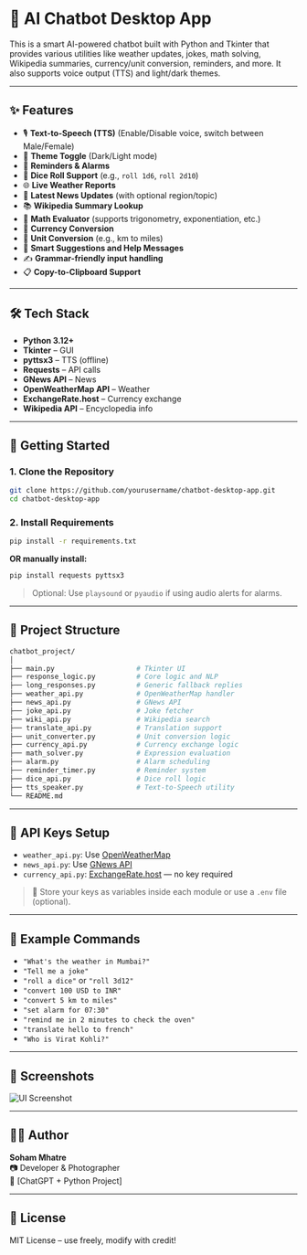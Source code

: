 # 🧠 AI Chatbot Desktop App

This is a smart AI-powered chatbot built with Python and Tkinter that provides various utilities like weather updates, jokes, math solving, Wikipedia summaries, currency/unit conversion, reminders, and more. It also supports voice output (TTS) and light/dark themes.

---

## ✨ Features

- 🎙️ **Text-to-Speech (TTS)** (Enable/Disable voice, switch between Male/Female)
- 🌙 **Theme Toggle** (Dark/Light mode)
- 📅 **Reminders & Alarms**
- 🎲 **Dice Roll Support** (e.g., `roll 1d6`, `roll 2d10`)
- 🌐 **Live Weather Reports**
- 📰 **Latest News Updates** (with optional region/topic)
- 📚 **Wikipedia Summary Lookup**
- 🧮 **Math Evaluator** (supports trigonometry, exponentiation, etc.)
- 💱 **Currency Conversion**
- 📏 **Unit Conversion** (e.g., km to miles)
- 🧠 **Smart Suggestions and Help Messages**
- ✍️ **Grammar-friendly input handling**
- 📋 **Copy-to-Clipboard Support**

---

## 🛠️ Tech Stack

- **Python 3.12+**
- **Tkinter** – GUI
- **pyttsx3** – TTS (offline)
- **Requests** – API calls
- **GNews API** – News
- **OpenWeatherMap API** – Weather
- **ExchangeRate.host** – Currency exchange
- **Wikipedia API** – Encyclopedia info

---

## 🚀 Getting Started

### 1. Clone the Repository

```bash
git clone https://github.com/yourusername/chatbot-desktop-app.git
cd chatbot-desktop-app
```

### 2. Install Requirements

```bash
pip install -r requirements.txt
```

**OR manually install:**

```bash
pip install requests pyttsx3
```

> Optional: Use `playsound` or `pyaudio` if using audio alerts for alarms.

---

## 📁 Project Structure

```bash
chatbot_project/
│
├── main.py                    # Tkinter UI
├── response_logic.py          # Core logic and NLP
├── long_responses.py          # Generic fallback replies
├── weather_api.py             # OpenWeatherMap handler
├── news_api.py                # GNews API
├── joke_api.py                # Joke fetcher
├── wiki_api.py                # Wikipedia search
├── translate_api.py           # Translation support
├── unit_converter.py          # Unit conversion logic
├── currency_api.py            # Currency exchange logic
├── math_solver.py             # Expression evaluation
├── alarm.py                   # Alarm scheduling
├── reminder_timer.py          # Reminder system
├── dice_api.py                # Dice roll logic
├── tts_speaker.py             # Text-to-Speech utility
└── README.md
```

---

## 🔑 API Keys Setup

- `weather_api.py`: Use [OpenWeatherMap](https://openweathermap.org/api)
- `news_api.py`: Use [GNews API](https://gnews.io/)
- `currency_api.py`: [ExchangeRate.host](https://exchangerate.host/) — no key required

> 🔐 Store your keys as variables inside each module or use a `.env` file (optional).

---

## 🧠 Example Commands

- `"What's the weather in Mumbai?"`
- `"Tell me a joke"`
- `"roll a dice"` or `"roll 3d12"`
- `"convert 100 USD to INR"`
- `"convert 5 km to miles"`
- `"set alarm for 07:30"`
- `"remind me in 2 minutes to check the oven"`
- `"translate hello to french"`
- `"Who is Virat Kohli?"`

---

## 📸 Screenshots

![UI Screenshot](./screenshot.png)

---

## 🧑‍💻 Author

**Soham Mhatre**  
📷 Developer & Photographer  
💬 [ChatGPT + Python Project]

---

## 📝 License

MIT License – use freely, modify with credit!
